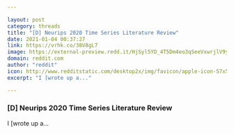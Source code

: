 ```yaml
---

layout: post
category: threads
title: "[D] Neurips 2020 Time Series Literature Review"
date: 2021-01-04 00:37:27
link: https://vrhk.co/38V8gL7
image: https://external-preview.redd.it/HjSyl5YD_4T5Dm4eo3qSeeVxwrjlV9yfsDbHtkYXH50.jpg?width=1200&height=628.272251309&auto=webp&crop=1200:628.272251309,smart&s=1e8328a78d9d27d8a9e6c706ebc0a432c4a9af4b
domain: reddit.com
author: "reddit"
icon: http://www.redditstatic.com/desktop2x/img/favicon/apple-icon-57x57.png
excerpt: "I [wrote up a..."

---
```


### [D] Neurips 2020 Time Series Literature Review

I [wrote up a...